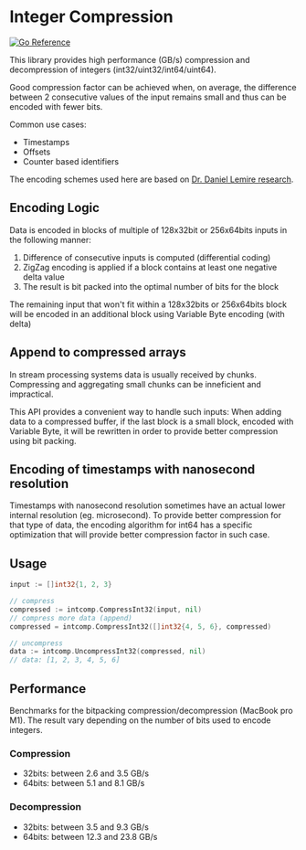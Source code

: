 # Integer Compression

[![Go Reference](https://pkg.go.dev/badge/github.com/ronanh/intcomp.svg)](https://pkg.go.dev/github.com/ronanh/intcomp)

This library provides high performance (GB/s) compression and decompression of integers (int32/uint32/int64/uint64).

Good compression factor can be achieved when, on average, the difference between 2 consecutive
values of the input remains small and thus can be encoded with fewer bits.

Common use cases:

- Timestamps
- Offsets
- Counter based identifiers

The encoding schemes used here are based on [Dr. Daniel Lemire research](https://lemire.me/blog/2012/09/12/fast-integer-compression-decoding-billions-of-integers-per-second/).

## Encoding Logic

Data is encoded in blocks of multiple of 128x32bit or 256x64bits inputs in the
following manner:

1. Difference of consecutive inputs is computed (differential coding)
2. ZigZag encoding is applied if a block contains at least one negative delta value
3. The result is bit packed into the optimal number of bits for the block

The remaining input that won't fit within a 128x32bits or 256x64bits block will be encoded
in an additional block using Variable Byte encoding (with delta)

## Append to compressed arrays

In stream processing systems data is usually received by chunks.
Compressing and aggregating small chunks can be inneficient and impractical.

This API provides a convenient way to handle such inputs:
When adding data to a compressed buffer, if the last block is a small block, encoded with Variable Byte,
it will be rewritten in order to provide better compression using bit packing.

## Encoding of timestamps with nanosecond resolution

Timestamps with nanosecond resolution sometimes have an actual lower internal resolution (eg. microsecond).
To provide better compression for that type of data, the encoding algorithm for int64 has a specific
optimization that will provide better compression factor in such case.

## Usage

```go
input := []int32{1, 2, 3}

// compress
compressed := intcomp.CompressInt32(input, nil)
// compress more data (append)
compressed = intcomp.CompressInt32([]int32{4, 5, 6}, compressed)

// uncompress
data := intcomp.UncompressInt32(compressed, nil)
// data: [1, 2, 3, 4, 5, 6]
```

## Performance

Benchmarks for the bitpacking compression/decompression (MacBook pro M1).
The result vary depending on the number of bits used to encode integers.

### Compression

- 32bits: between 2.6 and 3.5 GB/s
- 64bits: between 5.1 and 8.1 GB/s

### Decompression

- 32bits: between 3.5 and 9.3 GB/s
- 64bits: between 12.3 and 23.8 GB/s
